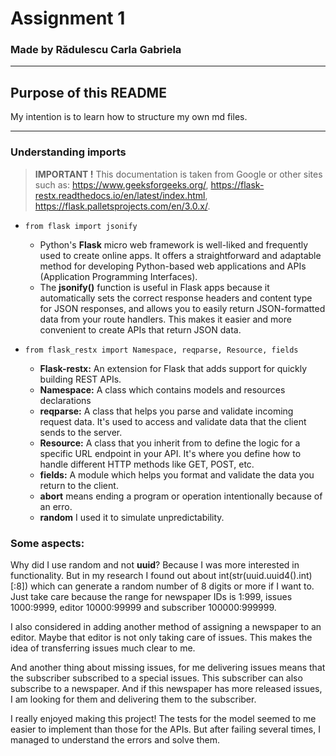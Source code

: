 # Assignment 1
### Made by Rădulescu Carla Gabriela

---

## Purpose of this **README**
My intention is to learn how to structure my own md files.

---

### Understanding imports
> **IMPORTANT !**
> This documentation is taken from Google or other sites such as: https://www.geeksforgeeks.org/, https://flask-restx.readthedocs.io/en/latest/index.html, https://flask.palletsprojects.com/en/3.0.x/.

- `from flask import jsonify`
  - Python's **Flask** micro web framework is well-liked and frequently used to create online apps. It offers a straightforward and adaptable method for developing Python-based web applications and APIs (Application Programming Interfaces).
  - The **jsonify()** function is useful in Flask apps because it automatically sets the correct response headers and content type for JSON responses, and allows you to easily return JSON-formatted data from your route handlers. This makes it easier and more convenient to create APIs that return JSON data.

- `from flask_restx import Namespace, reqparse, Resource, fields`
  - **Flask-restx:** An extension for Flask that adds support for quickly building REST APIs.
  - **Namespace:** A class which contains models and resources declarations
  - **reqparse:** A class that helps you parse and validate incoming request data. It's used to access and validate data that the client sends to the server.
  - **Resource:** A class that you inherit from to define the logic for a specific URL endpoint in your API. It's where you define how to handle different HTTP methods like GET, POST, etc.
  - **fields:** A module which helps you format and validate the data you return to the client.
  - **abort** means ending a program or operation intentionally because of an erro.
  - **random** I used it to simulate unpredictability.

### Some aspects:
Why did I use random and not **uuid**? Because I was more interested in functionality. But in my research I found out about int(str(uuid.uuid4().int)[:8]) which can generate a random number of 8 digits or more if I want to.
Just take care because the range for newspaper IDs is 1:999, issues 1000:9999, editor 10000:99999 and subscriber 100000:999999.

I also considered in adding another method of assigning a newspaper to an editor. Maybe that editor is not only taking care of issues. This makes the idea of transferring issues much clear to me.

And another thing about missing issues, for me delivering issues means that the subscriber subscribed to a special issues. This subscriber can also subscribe to a newspaper. And if this newspaper has more released issues, I am looking for them and delivering them to the subscriber.

I really enjoyed making this project! The tests for the model seemed to me easier to implement than those for the APIs. But after failing several times, I managed to understand the errors and solve them.

